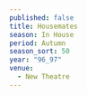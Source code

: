 ```yaml
---
published: false
title: Housemates
season: In House
period: Autumn
season_sort: 50
year: "96_97"
venue:
  - New Theatre
---
```



